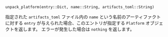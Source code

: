 ```
unpack_platform(entry::Dict, name::String, artifacts_toml::String)
```

指定された `artifacts_toml` ファイル内の `name` という名前のアーティファクトに対する `entry` が与えられた場合、このエントリが指定する `Platform` オブジェクトを返します。 エラーが発生した場合は `nothing` を返します。
